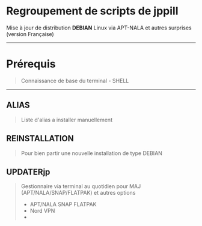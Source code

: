 # Regroupement de scripts de jppill
Mise à jour de distribution **DEBIAN** Linux via APT-NALA et autres surprises (version Française)
________________________________________
# Prérequis
> Connaissance de base du terminal - SHELL
________________________________________

## ALIAS
> Liste d'alias a installer manuellement

## REINSTALLATION
> Pour bien partir une nouvelle installation de type DEBIAN

## UPDATERjp
> Gestionnaire via terminal au quotidien pour MAJ (APT/NALA/SNAP/FLATPAK) et autres options
>   - APT/NALA SNAP FLATPAK
>   - Nord VPN
>   - 

